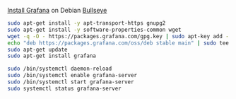 [Install Grafana](https://grafana.com/docs/grafana/latest/installation/) on Debian [Bullseye](https://www.debian.org/releases/bullseye/)
```bash
sudo apt-get install -y apt-transport-https gnupg2
sudo apt-get install -y software-properties-common wget
wget -q -O - https://packages.grafana.com/gpg.key | sudo apt-key add -
echo "deb https://packages.grafana.com/oss/deb stable main" | sudo tee -a /etc/apt/sources.list.d/grafana.list
sudo apt-get update
sudo apt-get install grafana

sudo /bin/systemctl daemon-reload
sudo /bin/systemctl enable grafana-server
sudo /bin/systemctl start grafana-server
sudo systemctl status grafana-server
```



